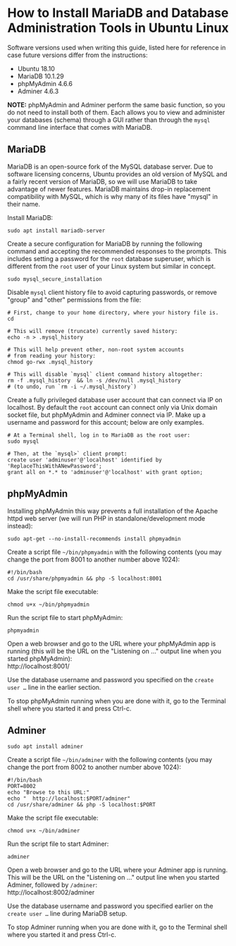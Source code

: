 # How to Install MariaDB and Database Administration Tools in Ubuntu Linux

Software versions used when writing this guide, listed here
for reference in case future versions differ from the instructions:
- Ubuntu 18.10
- MariaDB 10.1.29
- phpMyAdmin 4.6.6
- Adminer 4.6.3

**NOTE:** phpMyAdmin and Adminer perform the same basic function,
so you do not need to install both of them.
Each allows you to view and administer your databases (schema)
through a GUI rather than through the `mysql` command line interface
that comes with MariaDB.

## MariaDB

MariaDB is an open-source fork of the MySQL database server.
Due to software licensing concerns, Ubuntu provides an old version
of MySQL and a fairly recent version of MariaDB,
so we will use MariaDB to take advantage of newer features.
MariaDB maintains drop-in replacement compatibility with MySQL,
which is why many of its files have "mysql" in their name.

Install MariaDB:
```
sudo apt install mariadb-server
```

Create a secure configuration for MariaDB by running the following
command and accepting the recommended responses to the prompts.
This includes setting a password for the `root` database superuser,
which is different from the `root` user of your Linux system
but similar in concept.  
```
sudo mysql_secure_installation
```

Disable `mysql` client history file to avoid capturing passwords,
or remove "group" and "other" permissions from the file:  
```
# First, change to your home directory, where your history file is.
cd

# This will remove (truncate) currently saved history:
echo -n > .mysql_history

# This will help prevent other, non-root system accounts
# from reading your history:
chmod go-rwx .mysql_history

# This will disable `mysql` client command history altogether:
rm -f .mysql_history  && ln -s /dev/null .mysql_history
# (to undo, run `rm -i ~/.mysql_history`)
```

Create a fully privileged database user account that can connect
via IP on localhost. By default the `root` account can connect
only via Unix domain socket file, but phpMyAdmin and Adminer connect
via IP. Make up a username and password for this account; below are
only examples.  
```
# At a Terminal shell, log in to MariaDB as the root user:
sudo mysql

# Then, at the `mysql>` client prompt:
create user 'adminuser'@'localhost' identified by 'ReplaceThisWithANewPassword';
grant all on *.* to 'adminuser'@'localhost' with grant option;
```

## phpMyAdmin

Installing phpMyAdmin this way prevents a full installation of
the Apache httpd web server (we will run PHP in standalone/development mode instead):  
```
sudo apt-get --no-install-recommends install phpmyadmin
```

Create a script file `~/bin/phpmyadmin` with the following contents
(you may change the port from 8001 to another number above 1024):  
```
#!/bin/bash
cd /usr/share/phpmyadmin && php -S localhost:8001
```

Make the script file executable:  
```
chmod u+x ~/bin/phpmyadmin
```

Run the script file to start phpMyAdmin:  
```
phpmyadmin
```

Open a web browser and go to the URL where your phpMyAdmin app is
running (this will be the URL on the "Listening on …" output line
when you started phpMyAdmin):  
http://localhost:8001/

Use the database username and password you specified on the
`create user …` line in the earlier section.

To stop phpMyAdmin running when you are done with it,
go to the Terminal shell where you started it and press Ctrl-c.

## Adminer

```
sudo apt install adminer
```

Create a script file `~/bin/adminer` with the following contents
(you may change the port from 8002 to another number above 1024):  
```
#!/bin/bash
PORT=8002
echo "Browse to this URL:"
echo "  http://localhost:$PORT/adminer"
cd /usr/share/adminer && php -S localhost:$PORT
```

Make the script file executable:  
```
chmod u+x ~/bin/adminer
```

Run the script file to start Adminer:  
```
adminer
```

Open a web browser and go to the URL where your Adminer app is running.
This will be the URL on the "Listening on …" output line when you
started Adminer, followed by `/adminer`:  
http://localhost:8002/adminer

Use the database username and password you specified earlier on the
`create user …` line during MariaDB setup.

To stop Adminer running when you are done with it,
go to the Terminal shell where you started it and press Ctrl-c.
